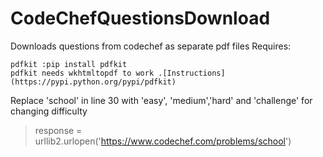 # CodeChefQuestionsDownload
Downloads questions from codechef as separate pdf files
Requires:
```
pdfkit :pip install pdfkit
pdfkit needs wkhtmltopdf to work .[Instructions] (https://pypi.python.org/pypi/pdfkit)
```
Replace 'school' in line 30 with 'easy', 'medium','hard' and 'challenge' for changing difficulty 
>response = urllib2.urlopen('https://www.codechef.com/problems/school')
